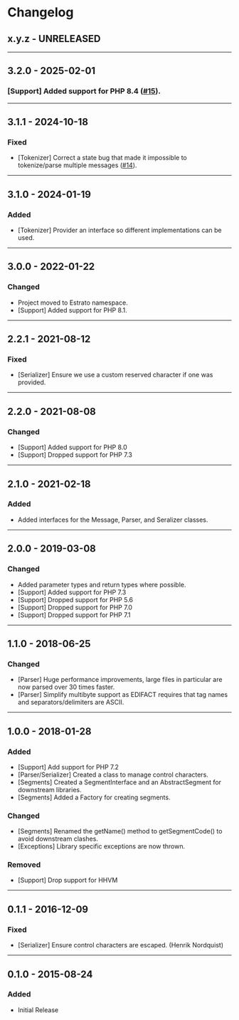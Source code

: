 Changelog
=========

## x.y.z - UNRELEASED

--------

## 3.2.0 - 2025-02-01

### [Support] Added support for PHP 8.4 ([#15](https://github.com/estratocloud/edifact/issues/15)).

--------

## 3.1.1 - 2024-10-18

### Fixed

* [Tokenizer] Correct a state bug that made it impossible to tokenize/parse multiple messages ([#14](https://github.com/estratocloud/edifact/issues/14)).

--------

## 3.1.0 - 2024-01-19

### Added

* [Tokenizer] Provider an interface so different implementations can be used.

--------

## 3.0.0 - 2022-01-22

### Changed

* Project moved to Estrato namespace.
* [Support] Added support for PHP 8.1.

--------

## 2.2.1 - 2021-08-12

### Fixed

* [Serializer] Ensure we use a custom reserved character if one was provided.

--------

## 2.2.0 - 2021-08-08

### Changed

* [Support] Added support for PHP 8.0
* [Support] Dropped support for PHP 7.3

--------

## 2.1.0 - 2021-02-18

### Added

* Added interfaces for the Message, Parser, and Seralizer classes.

--------

## 2.0.0 - 2019-03-08

### Changed

* Added parameter types and return types where possible.
* [Support] Added support for PHP 7.3
* [Support] Dropped support for PHP 5.6
* [Support] Dropped support for PHP 7.0
* [Support] Dropped support for PHP 7.1

--------

## 1.1.0 - 2018-06-25

### Changed

* [Parser] Huge performance improvements, large files in particular are now parsed over 30 times faster.
* [Parser] Simplify multibyte support as EDIFACT requires that tag names and separators/delimiters are ASCII.

--------

## 1.0.0 - 2018-01-28

### Added

* [Support] Add support for PHP 7.2
* [Parser/Serializer] Created a class to manage control characters.
* [Segments] Created a SegmentInterface and an AbstractSegment for downstream libraries.
* [Segments] Added a Factory for creating segments.

### Changed

* [Segments] Renamed the getName() method to getSegmentCode() to avoid downstream clashes.
* [Exceptions] Library specific exceptions are now thrown.

### Removed

* [Support] Drop support for HHVM

--------

## 0.1.1 - 2016-12-09

### Fixed

* [Serializer] Ensure control characters are escaped. (Henrik Nordquist)

--------

## 0.1.0 - 2015-08-24

### Added

* Initial Release
